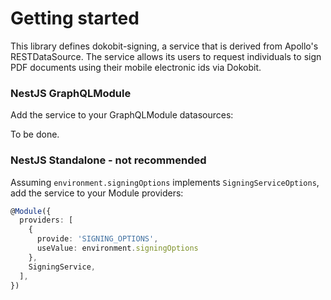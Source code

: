 # Getting started

This library defines dokobit-signing, a service that is derived from Apollo's RESTDataSource.
The service allows its users to request individuals to sign PDF documents using their mobile electronic ids via Dokobit.

### NestJS GraphQLModule

Add the service to your GraphQLModule datasources:

To be done.

### NestJS Standalone - not recommended

Assuming `environment.signingOptions` implements `SigningServiceOptions`, add the service to your Module providers:

```typescript
@Module({
  providers: [
    {
      provide: 'SIGNING_OPTIONS',
      useValue: environment.signingOptions
    },
    SigningService,
  ],
})
```
